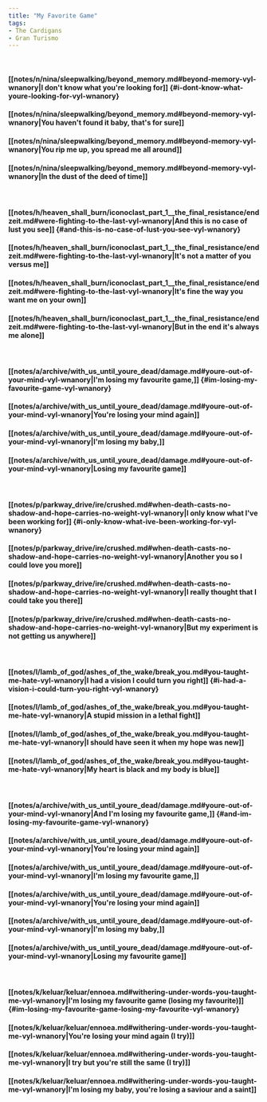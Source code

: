 ```yaml
---
title: "My Favorite Game"
tags:
- The Cardigans
- Gran Turismo
---
```

&nbsp;
#### [[notes/n/nina/sleepwalking/beyond_memory.md#beyond-memory-vyl-wnanory|I don't know what you're looking for]] {#i-dont-know-what-youre-looking-for-vyl-wnanory}
#### [[notes/n/nina/sleepwalking/beyond_memory.md#beyond-memory-vyl-wnanory|You haven't found it baby, that's for sure]]
#### [[notes/n/nina/sleepwalking/beyond_memory.md#beyond-memory-vyl-wnanory|You rip me up, you spread me all around]]
#### [[notes/n/nina/sleepwalking/beyond_memory.md#beyond-memory-vyl-wnanory|In the dust of the deed of time]]
&nbsp;
#### [[notes/h/heaven_shall_burn/iconoclast_part_1__the_final_resistance/endzeit.md#were-fighting-to-the-last-vyl-wnanory|And this is no case of lust you see]] {#and-this-is-no-case-of-lust-you-see-vyl-wnanory}
#### [[notes/h/heaven_shall_burn/iconoclast_part_1__the_final_resistance/endzeit.md#were-fighting-to-the-last-vyl-wnanory|It's not a matter of you versus me]]
#### [[notes/h/heaven_shall_burn/iconoclast_part_1__the_final_resistance/endzeit.md#were-fighting-to-the-last-vyl-wnanory|It's fine the way you want me on your own]]
#### [[notes/h/heaven_shall_burn/iconoclast_part_1__the_final_resistance/endzeit.md#were-fighting-to-the-last-vyl-wnanory|But in the end it's always me alone]]
&nbsp;
#### [[notes/a/archive/with_us_until_youre_dead/damage.md#youre-out-of-your-mind-vyl-wnanory|I'm losing my favourite game,]] {#im-losing-my-favourite-game-vyl-wnanory}
#### [[notes/a/archive/with_us_until_youre_dead/damage.md#youre-out-of-your-mind-vyl-wnanory|You're losing your mind again]]
#### [[notes/a/archive/with_us_until_youre_dead/damage.md#youre-out-of-your-mind-vyl-wnanory|I'm losing my baby,]]
#### [[notes/a/archive/with_us_until_youre_dead/damage.md#youre-out-of-your-mind-vyl-wnanory|Losing my favourite game]]
&nbsp;
#### [[notes/p/parkway_drive/ire/crushed.md#when-death-casts-no-shadow-and-hope-carries-no-weight-vyl-wnanory|I only know what I've been working for]] {#i-only-know-what-ive-been-working-for-vyl-wnanory}
#### [[notes/p/parkway_drive/ire/crushed.md#when-death-casts-no-shadow-and-hope-carries-no-weight-vyl-wnanory|Another you so I could love you more]]
#### [[notes/p/parkway_drive/ire/crushed.md#when-death-casts-no-shadow-and-hope-carries-no-weight-vyl-wnanory|I really thought that I could take you there]]
#### [[notes/p/parkway_drive/ire/crushed.md#when-death-casts-no-shadow-and-hope-carries-no-weight-vyl-wnanory|But my experiment is not getting us anywhere]]
&nbsp;
#### [[notes/l/lamb_of_god/ashes_of_the_wake/break_you.md#you-taught-me-hate-vyl-wnanory|I had a vision I could turn you right]] {#i-had-a-vision-i-could-turn-you-right-vyl-wnanory}
#### [[notes/l/lamb_of_god/ashes_of_the_wake/break_you.md#you-taught-me-hate-vyl-wnanory|A stupid mission in a lethal fight]]
#### [[notes/l/lamb_of_god/ashes_of_the_wake/break_you.md#you-taught-me-hate-vyl-wnanory|I should have seen it when my hope was new]]
#### [[notes/l/lamb_of_god/ashes_of_the_wake/break_you.md#you-taught-me-hate-vyl-wnanory|My heart is black and my body is blue]]
&nbsp;
#### [[notes/a/archive/with_us_until_youre_dead/damage.md#youre-out-of-your-mind-vyl-wnanory|And I'm losing my favourite game,]] {#and-im-losing-my-favourite-game-vyl-wnanory}
#### [[notes/a/archive/with_us_until_youre_dead/damage.md#youre-out-of-your-mind-vyl-wnanory|You're losing your mind again]]
#### [[notes/a/archive/with_us_until_youre_dead/damage.md#youre-out-of-your-mind-vyl-wnanory|I'm losing my favourite game,]]
#### [[notes/a/archive/with_us_until_youre_dead/damage.md#youre-out-of-your-mind-vyl-wnanory|You're losing your mind again]]
#### [[notes/a/archive/with_us_until_youre_dead/damage.md#youre-out-of-your-mind-vyl-wnanory|I'm losing my baby,]]
#### [[notes/a/archive/with_us_until_youre_dead/damage.md#youre-out-of-your-mind-vyl-wnanory|Losing my favourite game]]
&nbsp;
#### [[notes/k/keluar/keluar/ennoea.md#withering-under-words-you-taught-me-vyl-wnanory|I'm losing my favourite game (losing my favourite)]] {#im-losing-my-favourite-game-losing-my-favourite-vyl-wnanory}
#### [[notes/k/keluar/keluar/ennoea.md#withering-under-words-you-taught-me-vyl-wnanory|You're losing your mind again (I try)]]
#### [[notes/k/keluar/keluar/ennoea.md#withering-under-words-you-taught-me-vyl-wnanory|I try but you're still the same (I try)]]
#### [[notes/k/keluar/keluar/ennoea.md#withering-under-words-you-taught-me-vyl-wnanory|I'm losing my baby, you're losing a saviour and a saint]]
